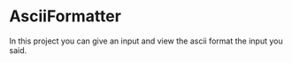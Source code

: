 # AsciiFormatter
In this project you can give an input and view the ascii format the input you said.
